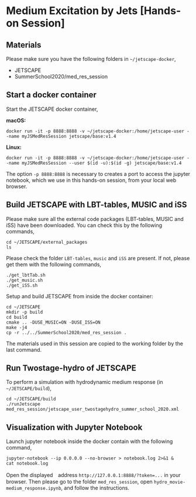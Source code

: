 # Medium Excitation by Jets [Hands-on Session]

## Materials

Please make sure you have the following folders in `~/jetscape-docker`,

* JETSCAPE
* SummerSchool2020/med\_res_session

## Start a docker container

Start the JETSCAPE docker container,

**macOS:**
```
docker run -it -p 8888:8888 -v ~/jetscape-docker:/home/jetscape-user --name myJSMedResSession jetscape/base:v1.4
```

**Linux:**
```
docker run -it -p 8888:8888 -v ~/jetscape-docker:/home/jetscape-user --name myJSMedResSession --user $(id -u):$(id -g) jetscape/base:v1.4
```

The option `-p 8888:8888` is necessary to creates a port to access the jupyter notebook, which we use in this hands-on session, from your local web browser.


## Build JETSCAPE with LBT-tables, MUSIC and iSS

Please make sure all the external code packages (LBT-tables, MUSIC and iSS) have been
downloaded. You can check this by the following commands,

```
cd ~/JETSCAPE/external_packages
ls
```

Please check the folder `LBT-tables`, `music` and `iSS` are present.
If not, please get them with the following commands,

```
./get_lbtTab.sh
./get_music.sh
./get_iSS.sh
```

Setup and build JETSCAPE from inside the docker container:

```
cd ~/JETSCAPE
mkdir -p build
cd build
cmake .. -DUSE_MUSIC=ON -DUSE_ISS=ON
make -j4
cp -r ../../SummerSchool2020/med_res_session .
```

The materials used in this session are copied to the working folder by the last command.

## Run Twostage-hydro of JETSCAPE

To perform a simulation with hydrodynamic medium response (in `~/JETSCAPE/build`), 

```
cd ~/JETSCAPE/build
./runJetscape med_res_session/jetscape_user_twostagehydro_summer_school_2020.xml
```


## Visualization with Jupyter Notebook

Launch jupyter notebook inside the docker contain with the following command, 

```
jupyter-notebook --ip 0.0.0.0 --no-browser > notebook.log 2>&1 &
cat notebook.log
```
Open the displayed　address `http://127.0.0.1:8888/?token=...` in your browser. 
Then please go to the folder `med_res_session`, open `hydro_movie-medium_response.ipynb`, and follow the instructions. 



